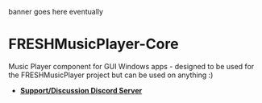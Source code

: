 banner goes here eventually
# FRESHMusicPlayer-Core
Music Player component for GUI Windows apps - designed to be used for the FRESHMusicPlayer project but can be used on anything :)
- [**Support/Discussion Discord Server**](https://discord.gg/mFGFT8K)
